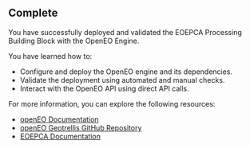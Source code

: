 ## Complete

You have successfully deployed and validated the EOEPCA Processing Building Block with the OpenEO Engine.

You have learned how to:
- Configure and deploy the OpenEO engine and its dependencies.
- Validate the deployment using automated and manual checks.
- Interact with the OpenEO API using direct API calls.

For more information, you can explore the following resources:
- [openEO Documentation](https://open-eo.github.io/openeo-api/)
- [openEO Geotrellis GitHub Repository](https://github.com/Open-EO/openeo-geotrellis-kubernetes)
- [EOEPCA Documentation](https://eoepca.readthedocs.io/)
